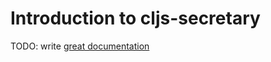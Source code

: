 # Introduction to cljs-secretary

TODO: write [great documentation](http://jacobian.org/writing/what-to-write/)
